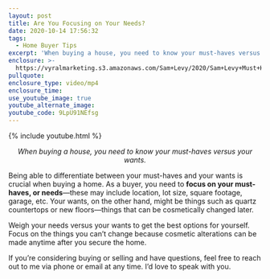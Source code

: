 ```yaml
---
layout: post
title: Are You Focusing on Your Needs?
date: 2020-10-14 17:56:32
tags:
  - Home Buyer Tips
excerpt: 'When buying a house, you need to know your must-haves versus your wants.'
enclosure: >-
  https://vyralmarketing.s3.amazonaws.com/Sam+Levy/2020/Sam+Levy+Must+Haves+vs+Wants.mp4
pullquote:
enclosure_type: video/mp4
enclosure_time:
use_youtube_image: true
youtube_alternate_image:
youtube_code: 9LpU91NEfsg
---
```


{% include youtube.html %}

<p style="text-align: center;"><em>When buying a house, you need to know your must-haves versus your wants.</em></p>

Being able to differentiate between your must-haves and your wants is crucial when buying a home. As a buyer, you need to **focus on your must-haves, or needs**—these may include location, lot size, square footage, garage, etc. Your wants, on the other hand, might be things such as quartz countertops or new floors—things that can be cosmetically changed later.

Weigh your needs versus your wants to get the best options for yourself. Focus on the things you can’t change because cosmetic alterations can be made anytime after you secure the home.&nbsp;

If you’re considering buying or selling and have questions, feel free to reach out to me via phone or email at any time. I’d love to speak with you.